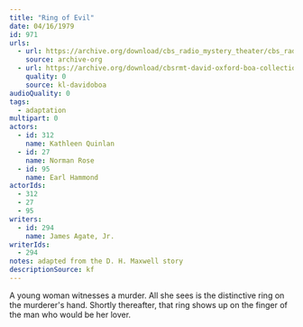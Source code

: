 ```yaml
---
title: "Ring of Evil"
date: 04/16/1979
id: 971
urls: 
  - url: https://archive.org/download/cbs_radio_mystery_theater/cbs_radio_mystery_theater-0951-1000.zip/cbs_radio_mystery_theater-0951-1000%2Fcbsrmt_0971_ring_of_evil.mp3
    source: archive-org
  - url: https://archive.org/download/cbsrmt-david-oxford-boa-collection/CBSRMT-790416-0971-Ring-of-Evil-(128-44)_KQV-{BoA}.mp3
    quality: 0
    source: kl-davidoboa
audioQuality: 0
tags: 
  - adaptation
multipart: 0
actors:  
  - id: 312
    name: Kathleen Quinlan  
  - id: 27
    name: Norman Rose  
  - id: 95
    name: Earl Hammond
actorIds:  
  - 312  
  - 27  
  - 95
writers:  
  - id: 294
    name: James Agate, Jr.
writerIds:  
  - 294
notes: adapted from the D. H. Maxwell story
descriptionSource: kf
---
```

A young woman witnesses a murder. All she sees is the distinctive ring on the murderer's hand. Shortly thereafter, that ring shows up on the finger of the man who would be her lover.